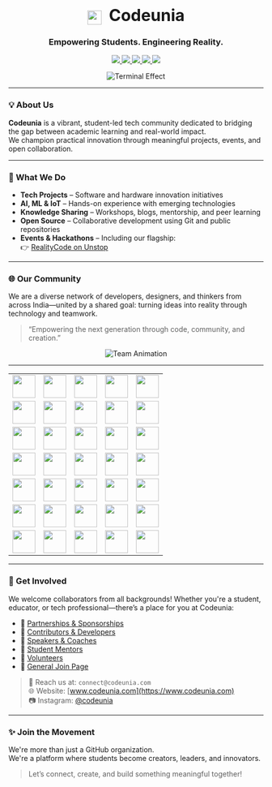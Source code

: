 <h1 align="center">
  <img src="https://skillicons.dev/icons?i=c" height="28" style="vertical-align:middle; margin-right: 8px;" />
  <span style="font-size: 32px;">Codeunia</span>
</h1>

<h3 align="center">Empowering Students. Engineering Reality.</h3>

<p align="center">
  <a href="https://github.com/codeunia" title="GitHub">
    <img src="https://skillicons.dev/icons?i=github" />
  </a>
  <a href="https://www.codeunia.com" title="Website">
    <img src="https://skillicons.dev/icons?i=webflow" />
  </a>
  <a href="https://instagram.com/codeunia" title="Instagram">
    <img src="https://skillicons.dev/icons?i=instagram" />
  </a>
  <a href="mailto:connect@codeunia.com" title="Email">
    <img src="https://skillicons.dev/icons?i=gmail" />
  </a>
  <a href="https://www.linkedin.com/company/codeunia" title="LinkedIn">
    <img src="https://skillicons.dev/icons?i=linkedin" />
  </a>
</p>

<p align="center">
  <img src="https://readme-typing-svg.demolab.com?font=Fira+Code&size=20&pause=1000&color=00FF00&background=000000&width=800&lines=Initializing+Community+...;Connecting+Students+Nationwide.;Empowering+Through+Code%2C+Events%2C+and+Collaboration.;We+Build+Together.+We+Grow+Together.;Welcome+to+Codeunia+%F0%9F%92%BB" alt="Terminal Effect" />
</p>

---

### 💡 About Us

**Codeunia** is a vibrant, student-led tech community dedicated to bridging the gap between academic learning and real-world impact.  
We champion practical innovation through meaningful projects, events, and open collaboration.

---

### 🚀 What We Do

- **Tech Projects** – Software and hardware innovation initiatives  
- **AI, ML & IoT** – Hands-on experience with emerging technologies  
- **Knowledge Sharing** – Workshops, blogs, mentorship, and peer learning  
- **Open Source** – Collaborative development using Git and public repositories  
- **Events & Hackathons** – Including our flagship:  
  👉 [RealityCode on Unstop](https://unstop.com/hackathons/realitycode-by-codeunia-codeunia-1488383)

---

### 🌐 Our Community

We are a diverse network of developers, designers, and thinkers from across India—united by a shared goal: turning ideas into reality through technology and teamwork.

> “Empowering the next generation through code, community, and creation.”
<p align="center">
  <img src="https://readme-typing-svg.demolab.com?font=Courier+New&size=24&pause=1200&color=36BCF7&width=600&center=true&vCenter=true&lines=Deepak+Pandey+-+Founder;Parisha+-+Co-Founder;Ayush+-+Strategy+Lead;Akshay+-+Website+Lead;Anurag+-+Technical+Lead" alt="Team Animation" />
</p>


---

<table align="center">
  <tr>
    <td><img src="https://skillicons.dev/icons?i=c" height="45"/></td>
    <td><img src="https://skillicons.dev/icons?i=cpp" height="45"/></td>
    <td><img src="https://skillicons.dev/icons?i=java" height="45"/></td>
    <td><img src="https://skillicons.dev/icons?i=python" height="45"/></td>
    <td><img src="https://skillicons.dev/icons?i=typescript" height="45"/></td>
  </tr>
  <tr>
    <td><img src="https://skillicons.dev/icons?i=javascript" height="45"/></td>
    <td><img src="https://skillicons.dev/icons?i=html" height="45"/></td>
    <td><img src="https://skillicons.dev/icons?i=css" height="45"/></td>
    <td><img src="https://skillicons.dev/icons?i=react" height="45"/></td>
    <td><img src="https://skillicons.dev/icons?i=nextjs" height="45"/></td>
  </tr>
  <tr>
    <td><img src="https://skillicons.dev/icons?i=tailwindcss" height="45"/></td>
    <td><img src="https://skillicons.dev/icons?i=nodejs" height="45"/></td>
    <td><img src="https://skillicons.dev/icons?i=bootstrap" height="45"/></td>
    <td><img src="https://skillicons.dev/icons?i=firebase" height="45"/></td>
    <td><img src="https://skillicons.dev/icons?i=supabase" height="45"/></td>
  </tr>
  <tr>
    <td><img src="https://skillicons.dev/icons?i=mongodb" height="45"/></td>
    <td><img src="https://skillicons.dev/icons?i=mysql" height="45"/></td>
    <td><img src="https://skillicons.dev/icons?i=git" height="45"/></td>
    <td><img src="https://skillicons.dev/icons?i=github" height="45"/></td>
    <td><img src="https://skillicons.dev/icons?i=linux" height="45"/></td>
  </tr>
  <tr>
    <td><img src="https://skillicons.dev/icons?i=docker" height="45"/></td>
    <td><img src="https://skillicons.dev/icons?i=vercel" height="45"/></td>
    <td><img src="https://skillicons.dev/icons?i=figma" height="45"/></td>
    <td><img src="https://skillicons.dev/icons?i=postman" height="45"/></td>
    <td><img src="https://skillicons.dev/icons?i=bash" height="45"/></td>
  </tr>
  <tr>
    <td><img src="https://skillicons.dev/icons?i=tensorflow" height="45"/></td>
    <td><img src="https://skillicons.dev/icons?i=pytorch" height="45"/></td>
    <td><img src="https://skillicons.dev/icons?i=vscode" height="45"/></td>
    <td><img src="https://skillicons.dev/icons?i=graphql" height="45"/></td>
    <td><img src="https://skillicons.dev/icons?i=redux" height="45"/></td>
  </tr>
  <tr>
    <td><img src="https://skillicons.dev/icons?i=raspberrypi" height="45"/></td>
    <td><img src="https://skillicons.dev/icons?i=ai" height="45"/></td>
    <td><img src="https://skillicons.dev/icons?i=arduino" height="45"/></td>
    <td><img src="https://skillicons.dev/icons?i=esp32" height="45"/></td>
    <td><img src="https://skillicons.dev/icons?i=ml" height="45"/></td>
  </tr>
</table>

---

### 🤝 Get Involved

We welcome collaborators from all backgrounds! Whether you're a student, educator, or tech professional—there’s a place for you at Codeunia:

- 🔗 [Partnerships & Sponsorships](https://www.codeunia.com/join/sponsorship)  
- 🔗 [Contributors & Developers](https://www.codeunia.com/join/collaboration)  
- 🔗 [Speakers & Coaches](https://www.codeunia.com/join/judges)  
- 🔗 [Student Mentors](https://www.codeunia.com/join/mentor)  
- 🔗 [Volunteers](https://www.codeunia.com/join/volunteer)  
- 🔗 [General Join Page](https://www.codeunia.com/join)

> 📧 Reach us at: `connect@codeunia.com`  
> 🌐 Website: [www.codeunia.com](https://www.codeunia.com)  
> 📷 Instagram: [@codeunia](https://instagram.com/codeunia)

---

### ✨ Join the Movement

We're more than just a GitHub organization.  
We're a platform where students become creators, leaders, and innovators.

> Let’s connect, create, and build something meaningful together!
